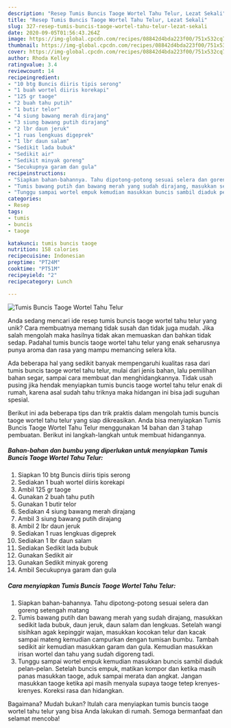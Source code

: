 ```yaml
---
description: "Resep Tumis Buncis Taoge Wortel Tahu Telur, Lezat Sekali"
title: "Resep Tumis Buncis Taoge Wortel Tahu Telur, Lezat Sekali"
slug: 327-resep-tumis-buncis-taoge-wortel-tahu-telur-lezat-sekali
date: 2020-09-05T01:56:43.264Z
image: https://img-global.cpcdn.com/recipes/08842d4bda223f00/751x532cq70/tumis-buncis-taoge-wortel-tahu-telur-foto-resep-utama.jpg
thumbnail: https://img-global.cpcdn.com/recipes/08842d4bda223f00/751x532cq70/tumis-buncis-taoge-wortel-tahu-telur-foto-resep-utama.jpg
cover: https://img-global.cpcdn.com/recipes/08842d4bda223f00/751x532cq70/tumis-buncis-taoge-wortel-tahu-telur-foto-resep-utama.jpg
author: Rhoda Kelley
ratingvalue: 3.4
reviewcount: 14
recipeingredient:
- "10 btg Buncis diiris tipis serong"
- "1 buah wortel diiris korekapi"
- "125 gr taoge"
- "2 buah tahu putih"
- "1 butir telor"
- "4 siung bawang merah dirajang"
- "3 siung bawang putih dirajang"
- "2 lbr daun jeruk"
- "1 ruas lengkuas digeprek"
- "1 lbr daun salam"
- "Sedikit lada bubuk"
- "Sedikit air"
- "Sedikit minyak goreng"
- "Secukupnya garam dan gula"
recipeinstructions:
- "Siapkan bahan-bahannya. Tahu dipotong-potong sesuai selera dan goreng setengah matang"
- "Tumis bawang putih dan bawang merah yang sudah dirajang, masukkan sedikit lada bubuk, daun jeruk, daun salam dan lengkuas. Setelah wangi sisihkan agak kepinggir wajan, masukkan kocokan telur dan kacak sampai mateng kemudian campurkan dengan tumisan bumbu. Tambah sedikit air kemudian masukkan garam dan gula. Kemudian masukkan irisan wortel dan tahu yang sudah digoreng tadi."
- "Tunggu sampai wortel empuk kemudian masukkan buncis sambil diaduk pelan-pelan. Setelah buncis empuk, matikan kompor dan ketika masih panas masukkan taoge, aduk sampai merata dan angkat. Jangan masukkan taoge ketika api masih menyala supaya taoge tetep krenyes-krenyes. Koreksi rasa dan hidangkan."
categories:
- Resep
tags:
- tumis
- buncis
- taoge

katakunci: tumis buncis taoge 
nutrition: 158 calories
recipecuisine: Indonesian
preptime: "PT24M"
cooktime: "PT51M"
recipeyield: "2"
recipecategory: Lunch

---
```



![Tumis Buncis Taoge Wortel Tahu Telur](https://img-global.cpcdn.com/recipes/08842d4bda223f00/751x532cq70/tumis-buncis-taoge-wortel-tahu-telur-foto-resep-utama.jpg)

Anda sedang mencari ide resep tumis buncis taoge wortel tahu telur yang unik? Cara membuatnya memang tidak susah dan tidak juga mudah. Jika salah mengolah maka hasilnya tidak akan memuaskan dan bahkan tidak sedap. Padahal tumis buncis taoge wortel tahu telur yang enak seharusnya punya aroma dan rasa yang mampu memancing selera kita.

Ada beberapa hal yang sedikit banyak mempengaruhi kualitas rasa dari tumis buncis taoge wortel tahu telur, mulai dari jenis bahan, lalu pemilihan bahan segar, sampai cara membuat dan menghidangkannya. Tidak usah pusing jika hendak menyiapkan tumis buncis taoge wortel tahu telur enak di rumah, karena asal sudah tahu triknya maka hidangan ini bisa jadi suguhan spesial.




Berikut ini ada beberapa tips dan trik praktis dalam mengolah tumis buncis taoge wortel tahu telur yang siap dikreasikan. Anda bisa menyiapkan Tumis Buncis Taoge Wortel Tahu Telur menggunakan 14 bahan dan 3 tahap pembuatan. Berikut ini langkah-langkah untuk membuat hidangannya.

<!--inarticleads1-->

##### Bahan-bahan dan bumbu yang diperlukan untuk menyiapkan Tumis Buncis Taoge Wortel Tahu Telur:

1. Siapkan 10 btg Buncis diiris tipis serong
1. Sediakan 1 buah wortel diiris korekapi
1. Ambil 125 gr taoge
1. Gunakan 2 buah tahu putih
1. Gunakan 1 butir telor
1. Sediakan 4 siung bawang merah dirajang
1. Ambil 3 siung bawang putih dirajang
1. Ambil 2 lbr daun jeruk
1. Sediakan 1 ruas lengkuas digeprek
1. Sediakan 1 lbr daun salam
1. Sediakan Sedikit lada bubuk
1. Gunakan Sedikit air
1. Gunakan Sedikit minyak goreng
1. Ambil Secukupnya garam dan gula




<!--inarticleads2-->

##### Cara menyiapkan Tumis Buncis Taoge Wortel Tahu Telur:

1. Siapkan bahan-bahannya. Tahu dipotong-potong sesuai selera dan goreng setengah matang
1. Tumis bawang putih dan bawang merah yang sudah dirajang, masukkan sedikit lada bubuk, daun jeruk, daun salam dan lengkuas. Setelah wangi sisihkan agak kepinggir wajan, masukkan kocokan telur dan kacak sampai mateng kemudian campurkan dengan tumisan bumbu. Tambah sedikit air kemudian masukkan garam dan gula. Kemudian masukkan irisan wortel dan tahu yang sudah digoreng tadi.
1. Tunggu sampai wortel empuk kemudian masukkan buncis sambil diaduk pelan-pelan. Setelah buncis empuk, matikan kompor dan ketika masih panas masukkan taoge, aduk sampai merata dan angkat. Jangan masukkan taoge ketika api masih menyala supaya taoge tetep krenyes-krenyes. Koreksi rasa dan hidangkan.




Bagaimana? Mudah bukan? Itulah cara menyiapkan tumis buncis taoge wortel tahu telur yang bisa Anda lakukan di rumah. Semoga bermanfaat dan selamat mencoba!
